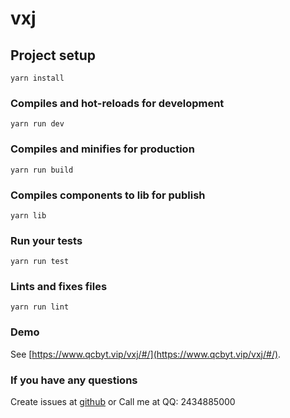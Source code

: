 # vxj

## Project setup
```
yarn install
```

### Compiles and hot-reloads for development
```
yarn run dev
```

### Compiles and minifies for production
```
yarn run build
```

### Compiles components to lib for publish

```
yarn lib
```

### Run your tests
```
yarn run test
```

### Lints and fixes files
```
yarn run lint
```

### Demo
See [https://www.qcbyt.vip/vxj/#/](https://www.qcbyt.vip/vxj/#/).

### If you have any questions
Create issues at [github](https://github.com/xwwLmm/vxj/issues) or Call me at QQ: 2434885000

